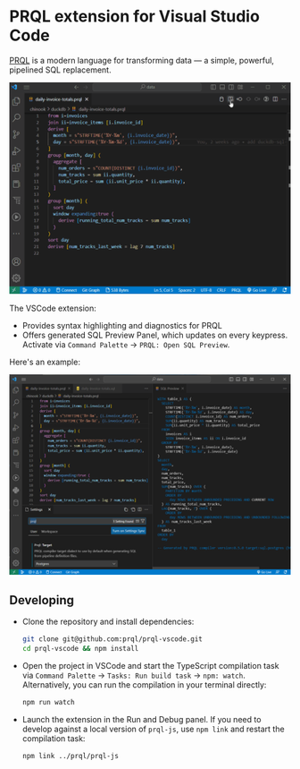 # PRQL extension for Visual Studio Code

[PRQL](https://prql-lang.org/) is a modern language for transforming data — a simple, powerful, pipelined SQL replacement.

![PRQL Features](https://github.com/PRQL/prql-vscode/blob/main/docs/images/prql-vscode.gif?raw=true)

The VSCode extension:

- Provides syntax highlighting and diagnostics for PRQL
- Offers generated SQL Preview Panel, which updates on every keypress. Activate
  via `Command Palette` -> `PRQL: Open SQL Preview`.

Here's an example:

![PRQL Syntax Highlighting](https://github.com/PRQL/prql-vscode/blob/main/docs/images/prql-vscode.png?raw=true)

## Developing

- Clone the repository and install dependencies:

  ```sh
  git clone git@github.com:prql/prql-vscode.git
  cd prql-vscode && npm install
  ```

- Open the project in VSCode and start the TypeScript compilation task via
  `Command Palette` -> `Tasks: Run build task` -> `npm: watch`. Alternatively,
  you can run the compilation in your terminal directly:

  ```sh
  npm run watch
  ```

- Launch the extension in the Run and Debug panel. If you need to develop
  against a local version of `prql-js`, use `npm link` and restart the
  compilation task:

  ```sh
  npm link ../prql/prql-js
  ```
